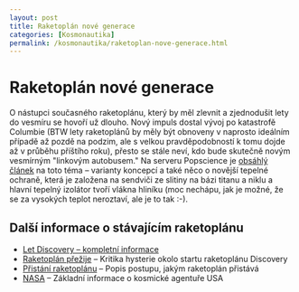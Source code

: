 ```yaml
---
layout: post
title: Raketoplán nové generace
categories: [Kosmonautika]
permalink: /kosmonautika/raketoplan-nove-generace.html
---
```

# Raketoplán nové generace

O nástupci současného raketoplánu, který by měl zlevnit a zjednodušit lety do vesmíru se hovoří už dlouho. Nový impuls dostal vývoj po katastrofě Columbie (BTW lety raketoplánů by měly být obnoveny v naprosto ideálním případě až pozdě na podzim, ale s velkou pravděpodobností k tomu dojde až v průběhu příštího roku), přesto se stále neví, kdo bude skutečně novým vesmírným "linkovým autobusem." Na serveru Popscience je [obsáhlý článek](http://www.popsci.com/popsci/aviation/article/0,12543,443762,00.html) na toto téma – varianty koncepcí a také něco o novější tepelné ochraně, která je založena na sendviči ze slitiny na bázi titanu a niklu a hlavní tepelný izolátor tvoří vlákna hliníku (moc nechápu, jak je možné, že se za vysokých teplot neroztaví, ale je to tak :-).

## Další informace o stávajícím raketoplánu

  * [Let Discovery – kompletní informace](http://www.techblog.cz/kosmonautika/let-discovery-kompletni-informace.html)
  * [Raketoplán přežije](http://www.techblog.cz/kosmonautika/raketoplan-prezije-tepelna-izolace-vydrzi.html) – Kritika hysterie okolo startu raketoplánu Discovery
  * [Přistání raketoplánu](http://www.techblog.cz/kosmonautika/pristani-raketoplanu.html) – Popis postupu, jakým raketoplán přistává
  * [NASA](http://www.techblog.cz/kosmonautika/nasa.html) – Základní informace o kosmické agentuře USA



